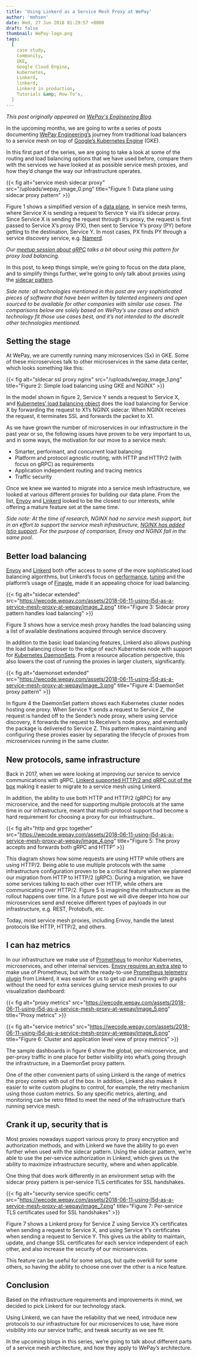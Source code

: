 ```yaml
---
title: 'Using Linkerd as a Service Mesh Proxy at WePay'
author: 'mohsen'
date: Wed, 27 Jun 2018 01:29:57 +0000
draft: false
thumbnail: WePay-logo.png
tags:
  [
    case study,
    Community,
    GKE,
    Google Cloud Engine,
    kubernetes,
    Linkerd,
    linkerd,
    Linkerd in production,
    Tutorials &amp; How-To's,
  ]
---
```


<!-- markdownlint-disable no-bare-urls -->

*This post originally appeared on [WePay's Engineering
Blog](https://wecode.wepay.com/posts/using-l5d-as-a-service-mesh-proxy-at-wepay).*

In the upcoming months, we are going to write a series of posts
documenting [WePay Engineering’s](https://wecode.wepay.com/) journey from
traditional load balancers to a service mesh on top of [Google’s Kubernetes
Engine](https://cloud.google.com/kubernetes-engine/) (GKE).

In this first part of the series, we are going to take a look at some of the
routing and load balancing options that we have used before, compare them with
the services we have looked at as possible service mesh proxies, and how they’d
change the way our infrastructure operates.

{{< fig
    alt="service mesh sidecar proxy"
    src="/uploads/wepay_image_0.png"
    title="Figure 1: Data plane using sidecar proxy pattern" >}}

Figure 1 shows a simplified version of a [data
plane](https://medium.com/microservices-learning/understanding-microservices-communication-and-service-mesh-e888d1adc41),
in service mesh terms, where Service X is sending a request to Service Y via
it’s sidecar proxy. Since Service X is sending the request through it’s proxy,
the request is first passed to Service X’s proxy (PX), then sent to Service Y’s
proxy (PY) before getting to the destination, Service Y. In most cases, PX finds
PY through a service discovery service,
e.g. [Namerd](https://linkerd.io/advanced/namerd/).

_Our [meetup session about gRPC](https://youtu.be/8KWmNw9jQ04?t=28m59s) talks a
bit about using this pattern for proxy load balancing._

In this post, to keep things simple, we’re going to focus on the data plane, and
to simplify things further, we’re going to only talk about proxies using
the [sidecar
pattern](https://docs.microsoft.com/en-us/azure/architecture/patterns/sidecar).

_Side note: all technologies mentioned in this post are very sophisticated
pieces of software that have been written by talented engineers and open sourced
to be available for other companies with similar use cases. The comparisons
below are solely based on WePay’s use cases and which technology fit those use
cases best, and it’s not intended to the discredit other technologies
mentioned._

## Setting the stage

At WePay, we are currently running many microservices (Sx) in GKE. Some of these
microservices talk to other microservices in the same data center, which looks
something like this:

{{< fig
    alt="sidecar ssl proxy nginx"
    src="/uploads/wepay_image_1.png"
    title="Figure 2: Simple load balancing using GKE and NGINX" >}}

In the model shown in figure 2, Service Y sends a request to Service X,
and [Kubernetes’ load balancing
object](https://kubernetes.io/docs/concepts/services-networking/service/) does
the load balancing for Service X by forwarding the request to X1’s NGINX
sidecar. When NGINX receives the request, it terminates SSL and forwards the
packet to X1.

As we have grown the number of microservices in our infrastructure in the past
year or so, the following issues have proven to be very important to us, and in
some ways, the motivation for our move to a service mesh:

- Smarter, performant, and concurrent load balancing
- Platform and protocol agnostic routing, with HTTP and HTTP/2 (with focus on
  gRPC) as requirements
- Application independent routing and tracing metrics
- Traffic security

Once we knew we wanted to migrate into a service mesh infrastructure, we looked
at various different proxies for building our data plane. From the
list, [Envoy](https://www.envoyproxy.io/) and [Linkerd](https://linkerd.io/)
looked to be the closest to our interests, while offering a mature feature set
at the same time.

_Side note: At the time of research, NGINX had no service mesh support, but in
an effort to support the service mesh infrastructure, [NGINX has added Istio
support](https://www.nginx.com/press/implementation-nginx-as-service-proxy-istio/).
For the purpose of comparison, Envoy and NGINX fall in the same pool._

## Better load balancing

[Envoy][envoy] and [Linkerd][round-robin] both offer access to some of the more
sophisticated load balancing algorithms, but Linkerd’s focus
on [performance][perf], [tuning][tuning] and the platform’s usage
of [Finagle](https://twitter.github.io/finagle/), made it an appealing choice
for load balancing.

{{< fig
    alt="sidecar extended"
    src="https://wecode.wepay.com/assets/2018-06-11-using-l5d-as-a-service-mesh-proxy-at-wepay/image_2.png"
    title="Figure 3: Sidecar proxy pattern handles load balancing" >}}

Figure 3 shows how a service mesh proxy handles the load balancing using a list
of available destinations acquired through service discovery.

In addition to the basic load balancing features, Linkerd also allows pushing
the load balancing closer to the edge of each Kubernetes node with support
for [Kubernetes
DaemonSets](https://kubernetes.io/docs/concepts/workloads/controllers/daemonset/).
From a resource allocation perspective, this also lowers the cost of running the
proxies in larger clusters, significantly.

{{< fig
    alt="daemonset extended"
    src="https://wecode.wepay.com/assets/2018-06-11-using-l5d-as-a-service-mesh-proxy-at-wepay/image_3.png"
    title="Figure 4: DaemonSet proxy pattern" >}}

In figure 4 the DaemonSet pattern shows each Kubernetes cluster nodes hosting
one proxy. When Service Y sends a request to Service Z, the request is handed
off to the Sender’s node proxy, where using service discovery, it forwards the
request to Receiver’s node proxy, and eventually the package is delivered to
Service Z. This pattern makes maintaining and configuring these proxies easier
by separating the lifecycle of proxies from microservices running in the same
cluster.

## New protocols, same infrastructure

Back in 2017, when we were looking at improving our service to service
communications with gRPC, [Linkerd supported HTTP/2 and gRPC out of the
box](https://buoyant.io/2017/01/10/http2-grpc-and-linkerd/) making it easier to
migrate to a service mesh using Linkerd.

In addition, the ability to use both HTTP and HTTP/2 (gRPC) for any
microservice, and the need for supporting multiple protocols at the same time in
our infrastructure, meant that multi-protocol support had become a hard
requirement for choosing a proxy for our infrastructure..

{{< fig
    alt="http and grpc together"
    src="https://wecode.wepay.com/assets/2018-06-11-using-l5d-as-a-service-mesh-proxy-at-wepay/image_4.png"
    title="Figure 5: The proxy accepts and forwards both gRPC and HTTP" >}}

This diagram shows how some requests are using HTTP while others are using
HTTP/2. Being able to use multiple protocols with the same infrastructure
configuration proven to be a critical feature when we planned our migration from
HTTP to HTTP/2 (gRPC). During a migration, we have some services talking to each
other over HTTP, while others are communicating over HTTP/2. Figure 5 is
imagining the infrastructure as the rollout happens over time. In a future post
we will dive deeper into how our microservices send and receive different types
of payloads in our infrastructure, e.g. REST, Protobufs, etc.

Today, most service mesh proxies, including Envoy, handle the latest protocols
like HTTP, HTTP/2, and others.

## I can haz metrics

In our infrastructure we make use of [Prometheus](https://prometheus.io/) to
monitor Kubernetes, microservices, and other internal services. [Envoy requires
an extra step](https://www.datawire.io/faster/ambassador-prometheus/) to make
use of Prometheus, but with the ready-to-use [Prometheus telemetry
plugin](https://linkerd.io/administration/telemetry/) from Linkerd, it was
easier for us to get up and running with graphs without the need for extra
services gluing service mesh proxies to our visualization dashboard:

{{< fig
    alt="proxy metrics"
    src="https://wecode.wepay.com/assets/2018-06-11-using-l5d-as-a-service-mesh-proxy-at-wepay/image_5.png"
    title="Proxy metrics" >}}

{{< fig
    alt="service metrics"
    src="https://wecode.wepay.com/assets/2018-06-11-using-l5d-as-a-service-mesh-proxy-at-wepay/image_6.png"
    title="Figure 6: Cluster and application level view of proxy metrics" >}}

The sample dashboards in figure 6 show the global, per-microservice, and
per-proxy traffic in one place for better visibility into what’s going through
the infrastructure, in a DaemonSet proxy pattern.

One of the other convenient parts of using Linkerd is the range of metrics the
proxy comes with out of the box. In addition, Linkerd also makes it easier to
write custom plugins to control, for example, the retry mechanism using those
custom metrics. So any specific metrics, alerting, and monitoring can be retro
fitted to meet the need of the infrastructure that’s running service mesh.

## Crank it up, security that is

Most proxies nowadays support various proxy to proxy encryption and
authorization methods, and with Linkerd we have the ability to go even further
when used with the sidecar pattern. Using the sidecar pattern, we’re able to use
the per-service authorization in Linkerd, which gives us the ability to maximize
infrastructure security, where and when applicable.

One thing that does work differently in an environment setup with the sidecar
proxy pattern is per-service TLS certificates for SSL handshakes.

{{< fig
    alt="security service specific certs"
    src="https://wecode.wepay.com/assets/2018-06-11-using-l5d-as-a-service-mesh-proxy-at-wepay/image_7.png"
    title="Figure 7: Per-service TLS certificates used for SSL handshakes" >}}

Figure 7 shows a Linkerd proxy for Service Z using Service X’s certificates when
sending a request to Service X, and using Service Y’s certificates when sending
a request to Service Y. This gives us the ability to maintain, update, and
change SSL certificates for each service independent of each other, and also
increase the security of our microservices.

This feature can be useful for some setups, but quite overkill for some others,
so having the ability to choose one over the other is a nice feature.

## Conclusion

Based on the infrastructure requirements and improvements in mind, we decided to
pick Linkerd for our technology stack.

Using Linkerd, we can have the reliability that we need, introduce new protocols
to our infrastructure for our microservices to use, have more visibility into
our service traffic, and tweak security as we see fit.

In the upcoming blogs in this series, we’re going to talk about different parts
of a service mesh architecture, and how they apply to WePay’s architecture.

<!-- markdownlint-enable no-bare-urls -->

[envoy]: https://www.envoyproxy.io/docs/envoy/latest/intro/arch_overview/load_balancing/load_balancing
[round-robin]: https://buoyant.io/2016/03/16/beyond-round-robin-load-balancing-for-latency/
[perf]: https://blog.buoyant.io/2017/01/31/making-things-faster-by-adding-more-steps/
[tuning]: https://blog.buoyant.io/2017/01/31/making-things-faster-by-adding-more-steps/
